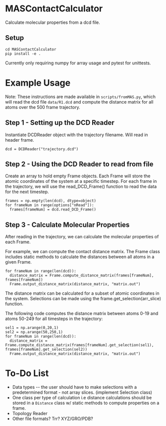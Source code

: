 # MASContactCalculator
Calculate molecular properties from a dcd file.

## Setup

```
cd MASContactCalculator
pip install -e .
```
Currently only requiring numpy for array usage and pytest for unittests.

# Example Usage

Note: These instructions are made available in `scripts/fromMAS.py`, which will read the dcd file `data/R1.dcd` and compute the distance matrix for all atoms over the 500 frame trajectory.

## Step 1 - Setting up the DCD Reader
Instantiate DCDReader object with the trajectory filename. Will read in header frame.<br/> 
```
dcd = DCDReader("trajectory.dcd")
```

## Step 2 - Using the DCD Reader to read from file

Create an array to hold empty Frame objects. Each Frame will store the atomic coordinates of the system at a specific timestep. For each frame in the trajectory, we will use the read_DCD_Frame() function to read the data for the next timestep. <br/>
```
frames = np.empty(len(dcd), dtype=object)
for frameNum in range(options["nRead"]):
  frames[frameNum] = dcd.read_DCD_Frame()
```

## Step 3 - Calculate Molecular Properties

After reading in the trajectory, we can calculate the molecular properties of each Frame. <br/>

For example, we can compute the contact distance matrix. The Frame class includes static methods to calculate the distances between all atoms in a given Frame. <br/>

```
for frameNum in range(len(dcd)):
  distance_matrix = Frame.compute_distance_matrix(frames[frameNum], frames[frameNum])
  Frame.output_distance_matrix(distance_matrix, "matrix.out")
```

The distance matrix can be calculated for a subset of atomic coordinates in the system. Selections can be made using the frame.get_selection(arr_slice) function. <br/>

The following code computes the distance matrix between atoms 0-19 and atoms 50-249 for all timesteps in the trajectory:

```
sel1 = np.arange(0,20,1)
sel2 = np.arange(50,250,1)
for frameNum in range(len(dcd)):
  distance_matrix = Frame.compute_distance_matrix(frames[frameNum].get_selection(sel1), frames[frameNum].get_selection(sel2))
  Frame.output_distance_matrix(distance_matrix, "matrix.out")
```


# To-Do List
- Data types -- the user should have to make selections with a predetermined format - not array slices. (implement Selection class)
- One class per type of calculation i.e distance calculations should be stored in a `Distance` class w/ static methods to compute properties on a frame.
- Topology Reader
- Other file formats? Trr? XYZ/GRO/PDB?
